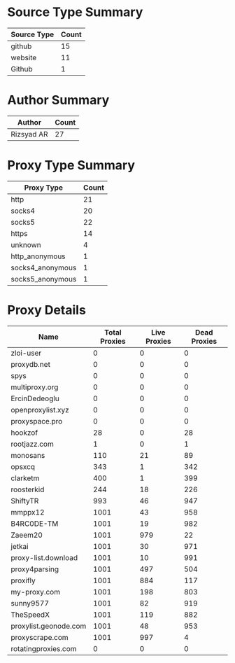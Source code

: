 # Source Type Summary

| Source Type | Count |
|-------------|-------|
| github | 15 |
| website | 11 |
| Github | 1 |


# Author Summary

| Author | Count |
|--------|-------|
| Rizsyad AR | 27 |


# Proxy Type Summary

| Proxy Type | Count |
|------------|-------|
| http | 21 |
| socks4 | 20 |
| socks5 | 22 |
| https | 14 |
| unknown | 4 |
| http_anonymous | 1 |
| socks4_anonymous | 1 |
| socks5_anonymous | 1 |


# Proxy Details

| Name | Total Proxies | Live Proxies | Dead Proxies |
|------|---------------|--------------|---------------|
| zloi-user | 0 | 0 | 0 |
| proxydb.net | 0 | 0 | 0 |
| spys | 0 | 0 | 0 |
| multiproxy.org | 0 | 0 | 0 |
| ErcinDedeoglu | 0 | 0 | 0 |
| openproxylist.xyz | 0 | 0 | 0 |
| proxyspace.pro | 0 | 0 | 0 |
| hookzof | 28 | 0 | 28 |
| rootjazz.com | 1 | 0 | 1 |
| monosans | 110 | 21 | 89 |
| opsxcq | 343 | 1 | 342 |
| clarketm | 400 | 1 | 399 |
| roosterkid | 244 | 18 | 226 |
| ShiftyTR | 993 | 46 | 947 |
| mmppx12 | 1001 | 43 | 958 |
| B4RC0DE-TM | 1001 | 19 | 982 |
| Zaeem20 | 1001 | 979 | 22 |
| jetkai | 1001 | 30 | 971 |
| proxy-list.download | 1001 | 10 | 991 |
| proxy4parsing | 1001 | 497 | 504 |
| proxifly | 1001 | 884 | 117 |
| my-proxy.com | 1001 | 198 | 803 |
| sunny9577 | 1001 | 82 | 919 |
| TheSpeedX | 1001 | 119 | 882 |
| proxylist.geonode.com | 1001 | 48 | 953 |
| proxyscrape.com | 1001 | 997 | 4 |
| rotatingproxies.com | 0 | 0 | 0 |

